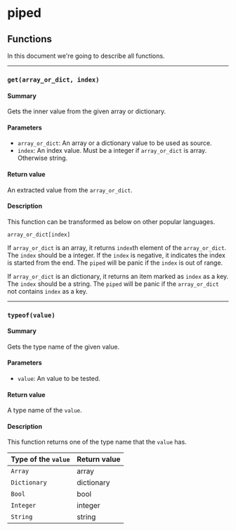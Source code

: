# piped

## Functions

In this document we're going to describe all functions.

---

### `get(array_or_dict, index)`

#### Summary

Gets the inner value from the given array or dictionary.

#### Parameters

- `array_or_dict`: An array or a dictionary value to be used as source.
- `index`: An index value. Must be a integer if `array_or_dict` is array. Otherwise string.

#### Return value

An extracted value from the `array_or_dict`.

#### Description

This function can be transformed as below on other popular languages.

```
array_or_dict[index]
```

If `array_or_dict` is an array, it returns `index`th element of the `array_or_dict`. The `index` should be a integer. If the `index` is negative, it indicates the index is started from the end. The `piped` will be panic if the `index` is out of range.

If `array_or_dict` is an dictionary, it returns an item marked as `index` as a key. The `index` should be a string. The `piped` will be panic if the `array_or_dict` not contains `index` as a key.

---

### `typeof(value)`

#### Summary

Gets the type name of the given value.

#### Parameters

- `value`: An value to be tested.

#### Return value

A type name of the `value`.

#### Description

This function returns one of the type name that the `value` has.

| Type of the `value` | Return value |
| ------------------- | ------------ |
| `Array`             | array        |
| `Dictionary`        | dictionary   |
| `Bool`              | bool         |
| `Integer`           | integer      |
| `String`            | string       |
